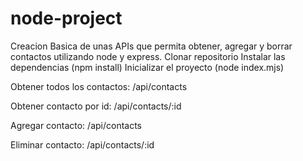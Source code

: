 # node-project
Creacion Basica de unas APIs que permita obtener, agregar y borrar contactos utilizando node y express.
Clonar repositorio
Instalar las dependencias (npm install)
Inicializar el proyecto (node index.mjs)

Obtener todos los contactos:
/api/contacts

Obtener contacto por id:
/api/contacts/:id

Agregar contacto:
/api/contacts

Eliminar contacto:
/api/contacts/:id
